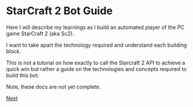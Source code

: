 # StarCraft 2 Bot Guide
Here I will describe my learnings as I build an automated player of the PC game StarCraft 2 (aka Sc2).

I want to take apart the technology required and understand each building block.

This is not a tutorial on how exactly to call the Starcraft 2 API to achieve a quick win but rather a guide on the technologies and concepts required to build this bot.

Note, these docs are not yet complete.

[Next](/websockets.md)